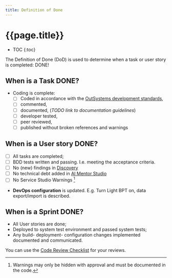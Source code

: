 ```yaml
---
title: Definition of Done
---
```


# {{page.title}}

* TOC
{:toc}

The Definition of Done (DoD) is used to determine when a task or user story is completed: DONE!

## When is a Task DONE?

* Coding is complete:
    * [ ] Coded in accordance with the [OutSystems development standards](index.md),
    * [ ] commented,
    * [ ] documented, (*TODO link to documentation guidelines*)
    * [ ] developer tested,
    * [ ] peer reviewed,
    * [ ] published without broken references and warnings

## When is a User story DONE?

* [ ] All tasks are completed;
* [ ] BDD tests written and passing. I.e. meeting the acceptance criteria.
* [ ] No (new) findings in [Discovery](https://www.outsystems.com/forge/component-overview/409/discovery)
* [ ] No technical debt added in [AI Mentor Studio](https://success.outsystems.com/documentation/11/managing_the_applications_lifecycle/manage_technical_debt/)
* [ ] No Service Studio Warnings [^1]
* **DevOps configuration** is updated. E.g. Turn Light BPT on, data export/import is described.

## When is a Sprint DONE?

* All User stories are done;
* Deployed to system test environment and passed system tests;
* Any build- deployment- configuration changes implemented documented and communicated.

You can use the [Code Review Checklist](8-CodeReviewChecklist.md) for your reviews.

[^1]: Warnings may only be hidden with approval and must be documented in the code.
